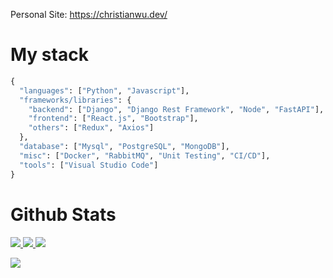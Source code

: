 Personal Site: https://christianwu.dev/

# My stack 
```python
{
  "languages": ["Python", "Javascript"],
  "frameworks/libraries": {
    "backend": ["Django", "Django Rest Framework", "Node", "FastAPI"],
    "frontend": ["React.js", "Bootstrap"],
    "others": ["Redux", "Axios"]
  },
  "database": ["Mysql", "PostgreSQL", "MongoDB"],
  "misc": ["Docker", "RabbitMQ", "Unit Testing", "CI/CD"],
  "tools": ["Visual Studio Code"]
}
``` 

# Github Stats

<a href="https://github.com/Chris5613/github-readme-stats">
  <img src="https://github-readme-stats.vercel.app/api?username=chris5613&show_icons=true&theme=dark#gh-dark-mode-only)](https://github.com/chris5613/github-readme-stats#gh-dark-mode-only" />
</a>
<a href="https://github.com/Chris5613/github-readme-stats">
  <img src="https://github-readme-streak-stats.herokuapp.com/?user={Chris5613}&theme=dark" />
</a>

<a href="https://github.com/Chris5613/github-readme-stats">
  <img src="https://github-readme-stats.vercel.app/api/top-langs/?username=chris5613&layout=compact&langs_count=4&theme=dark#gh-dark-mode-only)](https://github.com/chris5613/github-readme-stats" />
</a>

<p> </p>
<img src="https://hits.seeyoufarm.com/api/count/incr/badge.svg?url=https%3A%2F%2Fgithub.com%2F{Chris5613}1212%2Fhit-counter" />
